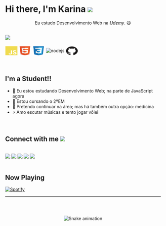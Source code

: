 # Hi there, I'm Karina <img src="https://media.giphy.com/media/12oufCB0MyZ1Go/giphy.gif" width="50">
  <p align="center">Eu estudo Desenvolvimento Web na <a href="https://www.udemy.com/" target="_blank"><i>Udemy</i></a>. 😃️</p>
  <br>

<div> <!--align="center"-->
  <a href="https://github.com/ka3ych">
    <img height="150em" src="https://github-readme-stats.vercel.app/api?username=ka3ych&count_private=true&include_all_commits=true&show_icons=true&theme=dracula&hide_border=false&show_owner=true"/>
   <!-- <img height="150em" src="https://github-readme-stats.vercel.app/api/top-langs/?username=ka3ych&theme=dracula&hide_border=false&&layout=compact"/>-->
  </a>
</div>

<div valign="top"><br> <!-- align="center" -->
  <img align="center" alt="Js" height="30" width="40" src="https://raw.githubusercontent.com/devicons/devicon/master/icons/javascript/javascript-plain.svg">
  <img align="center" alt="HTML" height="30" width="40" src="https://raw.githubusercontent.com/devicons/devicon/master/icons/html5/html5-original.svg">
  <img align="center" alt="CSS" height="30" width="40" src="https://raw.githubusercontent.com/devicons/devicon/master/icons/css3/css3-original.svg">
  <img align="center" alt="nodejs" height="30" width="40" src="https://cdn.worldvectorlogo.com/logos/nodejs-icon.svg">
  <img align="center" alt="github" height="30" width="40" src="https://raw.githubusercontent.com/devicons/devicon/master/icons/github/github-original.svg">
</div><br><br>

## I'm a Student!!

- 🌱 Eu estou estudando Desenvolvimento Web; na parte de JavaScript agora
- 👯 Estou cursando o 2ºEM 
- 🥅 Pretendo continuar na área; mas há também outra opção: medicina
- ⚡ Amo escutar músicas e tento jogar vôlei
<br>

## Connect with me <img src="https://media.giphy.com/media/LnQjpWaON8nhr21vNW/giphy.gif" width="60">
<br>
<a href="https://twitter.com/KarinaYangChen2"><img src="https://img.shields.io/badge/Twitter-1DA1F2?style=for-the-badge&logo=twitter&logoColor=white"></a>
<a href="https://www.instagram.com/ka_ycc/"><img src="https://img.shields.io/badge/Instagram-E4405F?style=for-the-badge&logo=instagram&logoColor=white"></a>
<a href="https://github.com/ka3ych"><img src="https://img.shields.io/badge/GitHub-100000?style=for-the-badge&logo=github&logoColor=white"></a>
<a href="mailto:yangchenkarina@gmail.com"><img src="https://img.shields.io/badge/Gmail-D14836?style=for-the-badge&logo=gmail&logoColor=white"></a>
<a href="https://open.spotify.com/user/31trdllsmgnktortsfht2yk5qzji?si=L_7UbCdXTNilUbwXmdZ-7g"><img src="https://img.shields.io/badge/Spotify-1ED760?&style=for-the-badge&logo=spotify&logoColor=white"></a>
<br><br>

## Now Playing


[![Spotify](https://novatorem-envoy-vc.vercel.app/api/spotify)](https://open.spotify.com/track/2f0pn9DkEJwAzXApnFh5cr?si=Bs5Y_W8yRaGLyx1gmLetTg)

----
<br><br>
<div align="center">
  
  ![Snake animation](https://github.com/danielbped/danielbped/blob/output/github-contribution-grid-snake.svg)
  
</div>


